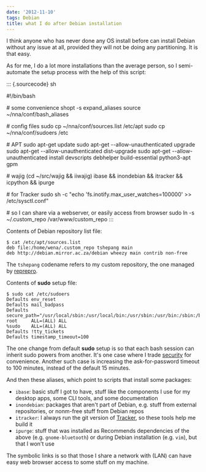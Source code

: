 ```yaml
---
date: '2012-11-10'
tags: Debian
title: what I do after Debian installation
---
```


I think anyone who has never done any OS install before can install
Debian without any issue at all, provided they will not be doing any
partitioning. It is that easy.

As for me, I do a lot more installations than the average person, so I
semi-automate the setup process with the help of this script:

::: {.sourcecode}
sh

\#!/bin/bash

\# some convenience shopt -s expand\_aliases source
\~/nna/conf/bash\_aliases

\# config files sudo cp \~/nna/conf/sources.list /etc/apt sudo cp
\~/nna/conf/sudoers /etc

\# APT sudo apt-get update sudo apt-get \--allow-unauthenticated upgrade
sudo apt-get \--allow-unauthenticated dist-upgrade sudo apt-get
\--allow-unauthenticated install devscripts debhelper build-essential
python3-apt gpm

\# wajig (cd \~/src/wajig && iiwajig) ibase && inondebian && itracker &&
icpython && ipurge

\# for Tracker sudo sh -c \"echo
\'fs.inotify.max\_user\_watches=100000\' \>\> /etc/sysctl.conf\"

\# so I can share via a webserver, or easily access from browser sudo ln
-s \~/.custom\_repo /var/www/custom\_repo
:::

Contents of Debian repository list file:

``` {.sourceCode .sh}
$ cat /etc/apt/sources.list
deb file:/home/wena/.custom_repo tshepang main
deb http://debian.mirror.ac.za/debian wheezy main contrib non-free
```

The `tshepang` codename refers to my custom repository, the one managed
by [reprepro].

Contents of **sudo** setup file:

``` {.sourceCode .sh}
$ sudo cat /etc/sudoers
Defaults env_reset
Defaults mail_badpass
Defaults secure_path="/usr/local/sbin:/usr/local/bin:/usr/sbin:/usr/bin:/sbin:/bin"
root     ALL=(ALL) ALL
%sudo    ALL=(ALL) ALL
Defaults !tty_tickets
Defaults timestamp_timeout=100
```

The one change from default **sudo** setup is so that each bash session
can inherit sudo powers from another. It\'s one case where I trade
[security] for convenience. Another such case is increasing the
ask-for-password timeout to 100 minutes, instead of the default 15
minutes.

And then these aliases, which point to scripts that install some
packages:

-   `ibase`: basic stuff I got to have, stuff like the components I use
    for my desktop apps, some CLI tools, and some documentation
-   `inondebian`: packages that aren\'t part of Debian, e.g. stuff from
    external repositories, or nonm-free stuff from Debian repos
-   `itracker`: I always run the git version of [Tracker], so these
    tools help me build it
-   `ipurge`: stuff that was installed as Recommends dependencies of the
    above (e.g. `gnome-bluetooth`) or during Debian installation (e.g.
    `vim`), but that I won\'t use

The symbolic links is so that those I share a network with (LAN) can
have easy web browser access to some stuff on my machine.

  [reprepro]: http://tshepang.net/project-of-note-reprepro
  [security]: http://ask.debian.net/questions/how-to-have-sudo-powers-shared-between-different-bash-sessions
  [Tracker]: http://projects.gnome.org/tracker/
